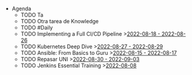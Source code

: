 - Agenda
	- TODO Ta
	- TODO Otra tarea de Knowledge
	- TODO #Daily
	- TODO Implementing a Full CI/CD Pipeline >[2022-08-18 - 2022-08-26](#agenda://?start=1660773600000&end=1661506414838)
	- TODO Kubernetes Deep Dive >[2022-08-27 - 2022-08-29](#agenda://?start=1661592907954&end=1661765713385)
	- TODO Ansible: From Basics to Guru >[2022-08-15 - 2022-08-17](#agenda://?start=1660556086840&end=1660728891560)
	- TODO Repasar UNI >[2022-08-30 - 2022-09-03](#agenda://?start=1661810400000&end=1662197869049)
	- TODO Jenkins Essential Training >[2022-08-08](#agenda://?start=1659965400000&end=1659969000000)